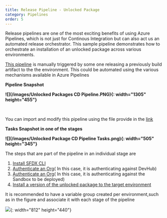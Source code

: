 ```yaml
---
title: Release Pipeline - Unlocked Package
category: Pipelines
order: 5
---
```


Release pipelines are one of the most exciting benefits of using Azure Pipelines, which is not just for Continous Integration but can also act us an automated release orchestrator. This sample pipeline demonstrates how to orchestrate an installation of an unlocked package across various environments.

[This pipeline](https://raw.githubusercontent.com/azlamsalam/sfpowerscripts/release/SamplePipelines/sfpowerscripts-sample-pipelines/ReleaseDefinitions/Unlocked%20Packaged%20Deployment%20Pipeline%20using%20sfpowerscripts.json) is manually triggered by some one releasing a previously build artifact to the the environment. This could be automated using the various mechanisms available in Azure Pipelines

**Pipeline Snapshot**

**![](/images/Unlocked Packages CD Pipeline.PNG){: width="1305" height="455"}**

&nbsp;

You can import and modify this pipeline using the file provide in the [link](https://raw.githubusercontent.com/azlamsalam/sfpowerscripts/release/SamplePipelines/sfpowerscripts-sample-pipelines/ReleaseDefinitions/Unlocked%20Packaged%20Deployment%20Pipeline%20using%20sfpowerscripts.json)

**Tasks Snapshot in one of the stages**

**![](/images/Unlocked Package CD Pipeline Tasks.png){: width="505" height="345"}**

The steps that are part of the pipeline in an individual stage are

1. [Install SFDX CLI](/Tasks/Common-Utility-Tasks/Install%20SFDX%20CLI/)
2. [Authenticate an Org](/Tasks/Common-Utility-Tasks/Authenticate%20an%20Org/)( In this case, it is authenticating against DevHub)
3. [Authenticate an Org](/Tasks/Common-Utility-Tasks/Authenticate%20an%20Org/)( In this case, it is authenticating against the Sandbox to be deployed)
4. [Install a version of the unlocked package to the target environment](/Tasks/Deployment-Tasks/Install%20an%20Unlocked%20Package/)

It is recommended to have a variable group created per environment,such as in the figure and associate it with each stage of the pipeline

![](/images/variable_group_for_envs.png){: width="812" height="440"}